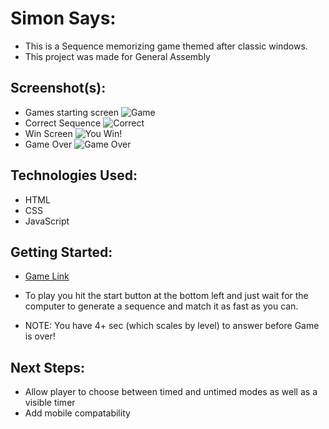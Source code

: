 # Simon Says: 
- This is a Sequence memorizing game themed after classic windows.
- This project was made for General Assembly

## Screenshot(s): 
- Games starting screen
![Game](https://i.gyazo.com/c8c3908a06001898f2cbcb1e5b38ed13.jpg "Main Screen")
- Correct Sequence
![Correct](https://i.gyazo.com/61a34fe363e637f81ed59f67820e32de.jpg "Correct!")
- Win Screen
![You Win!](https://i.gyazo.com/ce9784b38a15cd20a226f24a307c020b.jpg "Win Screen")
- Game Over
![Game Over](https://i.gyazo.com/302dadfa1159f139320a6da66d8584ee.jpg "Game Over Screen")

## Technologies Used: 
- HTML
- CSS
- JavaScript

## Getting Started: 
- [Game Link](https://efrainenc.github.io/Project-1-Game/)

- To play you hit the start button at the bottom left and just wait for the computer to generate a sequence 
  and match it as fast as you can. 
- NOTE: You have 4+ sec (which scales by level) to answer before Game is over!

## Next Steps:
- Allow player to choose between timed and untimed modes as well as a visible timer
- Add mobile compatability